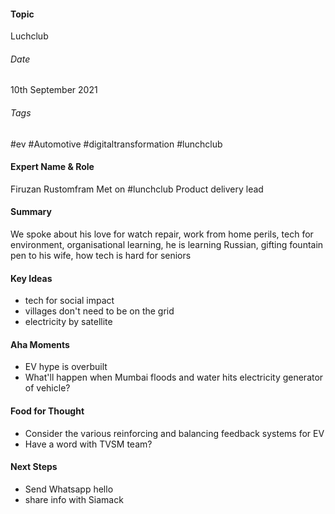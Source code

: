 #### Topic 
Luchclub

###### Date
10th September 2021

###### Tags
#ev #Automotive #digitaltransformation #lunchclub 

#### Expert Name & Role
Firuzan Rustomfram
Met on #lunchclub
Product delivery lead

#### Summary
We spoke about his love for watch repair, work from home perils, tech for environment, organisational learning, he is learning Russian, gifting fountain pen to his wife, how tech is hard for seniors

#### Key Ideas
- tech for social impact 
- villages don't need to be on the grid
- electricity by satellite

#### Aha Moments
- EV hype is overbuilt 
- What'll happen when Mumbai floods and water hits electricity generator of vehicle?

#### Food for Thought
- Consider the various reinforcing and balancing feedback systems for EV
- Have a word with TVSM team?

#### Next Steps
- Send Whatsapp hello
- share info with Siamack